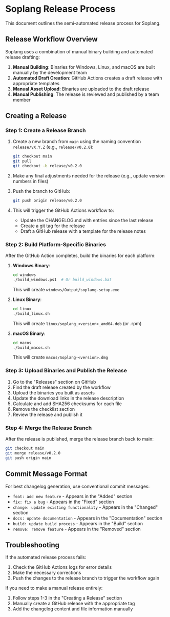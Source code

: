 # Soplang Release Process

This document outlines the semi-automated release process for Soplang.

## Release Workflow Overview

Soplang uses a combination of manual binary building and automated release drafting:

1. **Manual Building**: Binaries for Windows, Linux, and macOS are built manually by the development team
2. **Automated Draft Creation**: GitHub Actions creates a draft release with appropriate templates
3. **Manual Asset Upload**: Binaries are uploaded to the draft release
4. **Manual Publishing**: The release is reviewed and published by a team member

## Creating a Release

### Step 1: Create a Release Branch

1. Create a new branch from `main` using the naming convention `release/vX.Y.Z` (e.g., `release/v0.2.0`):
   ```bash
   git checkout main
   git pull
   git checkout -b release/v0.2.0
   ```

2. Make any final adjustments needed for the release (e.g., update version numbers in files)

3. Push the branch to GitHub:
   ```bash
   git push origin release/v0.2.0
   ```

4. This will trigger the GitHub Actions workflow to:
   - Update the CHANGELOG.md with entries since the last release
   - Create a git tag for the release
   - Draft a GitHub release with a template for the release notes

### Step 2: Build Platform-Specific Binaries

After the GitHub Action completes, build the binaries for each platform:

1. **Windows Binary**:
   ```bash
   cd windows
   ./build_windows.ps1  # Or build_windows.bat
   ```
   This will create `windows/Output/soplang-setup.exe`

2. **Linux Binary**:
   ```bash
   cd linux
   ./build_linux.sh
   ```
   This will create `linux/soplang_<version>_amd64.deb` (or .rpm)

3. **macOS Binary**:
   ```bash
   cd macos
   ./build_macos.sh
   ```
   This will create `macos/Soplang-<version>.dmg`

### Step 3: Upload Binaries and Publish the Release

1. Go to the "Releases" section on GitHub
2. Find the draft release created by the workflow
3. Upload the binaries you built as assets
4. Update the download links in the release description
5. Calculate and add SHA256 checksums for each file
6. Remove the checklist section
7. Review the release and publish it

### Step 4: Merge the Release Branch

After the release is published, merge the release branch back to main:
```bash
git checkout main
git merge release/v0.2.0
git push origin main
```

## Commit Message Format

For best changelog generation, use conventional commit messages:

- `feat: add new feature` - Appears in the "Added" section
- `fix: fix a bug` - Appears in the "Fixed" section
- `change: update existing functionality` - Appears in the "Changed" section
- `docs: update documentation` - Appears in the "Documentation" section
- `build: update build process` - Appears in the "Build" section
- `remove: remove feature` - Appears in the "Removed" section

## Troubleshooting

If the automated release process fails:

1. Check the GitHub Actions logs for error details
2. Make the necessary corrections
3. Push the changes to the release branch to trigger the workflow again

If you need to make a manual release entirely:
1. Follow steps 1-3 in the "Creating a Release" section
2. Manually create a GitHub release with the appropriate tag
3. Add the changelog content and file information manually
